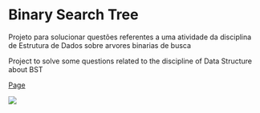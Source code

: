 # Binary Search Tree

Projeto para solucionar questões referentes a uma atividade da disciplina de Estrutura de Dados sobre arvores binarias de busca

Project to solve some questions related to the discipline of Data Structure about BST

[Page](https://jbernardofortes.github.io/BinaryTree/)

<img src='https://imgur.com/hiAFUw8.jpg'></img>
